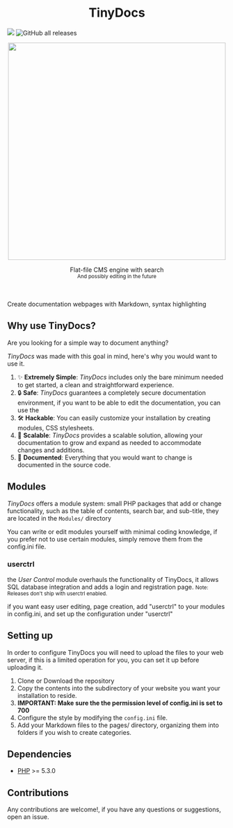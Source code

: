 <h1 align="center">TinyDocs</h1>
<img src="https://img.shields.io/github/license/vortexdevsoftware/tiny-wiki"> <img alt="GitHub all releases" src="https://img.shields.io/github/downloads/vortexdevsoftware/tiny-wiki/total">
<p align="center">
  <img src="https://github.com/vortexdevsoftware/tinyDocs/assets/18470725/4b84b2aa-d1c9-4eb9-8eb4-332809fc5a79" width=500 />
</p>
<p align="center">Flat-file CMS engine with search<br><sub>And possibly editing in the future</sub></p>

<br><br>
Create documentation webpages with Markdown, syntax highlighting

## Why use TinyDocs?
Are you looking for a simple way to document anything?

*TinyDocs* was made with this goal in mind, here's why you would want to use it.
1. ✨ **Extremely Simple**: *TinyDocs* includes only the bare minimum needed to get started, a clean and straightforward experience.
2. 🔒 **Safe**: *TinyDocs* guarantees a completely secure documentation environment, if you want to be able to edit the documentation, you can use the 
3. 🛠️ **Hackable**: You can easily customize your installation by creating modules, CSS stylesheets.
4. 🧩 **Scalable**: *TinyDocs* provides a scalable solution, allowing your documentation to grow and expand as needed to accommodate changes and additions.
5. 📝 **Documented**: Everything that you would want to change is documented in the source code.

## Modules
*TinyDocs* offers a module system: small PHP packages that add or change functionality, such as the table of contents, search bar, and sub-title, they are located in the `Modules/` directory

You can write or edit modules yourself with minimal coding knowledge, if you prefer not to use certain modules, simply remove them from the config.ini file.

### userctrl
the *User Control* module overhauls the functionality of TinyDocs, it allows SQL database integration and adds a login and registration page.
<small>Note: Releases don't ship with userctrl enabled.</small>

if you want easy user editing, page creation, add "userctrl" to your modules in config.ini, and set up the configuration under "userctrl"

## Setting up
In order to configure TinyDocs you will need to upload the files to your web server, if this is a limited operation for you, you can set it up before uploading it.

1. Clone or Download the repository
2. Copy the contents into the subdirectory of your website you want your installation to reside.
3. **IMPORTANT: Make sure the the permission level of config.ini is set to 700**
4. Configure the style by modifying the `config.ini` file.
5. Add your Markdown files to the pages/ directory, organizing them into folders if you wish to create categories.

## Dependencies
* [PHP](https://secure.php.net/) >= 5.3.0

## Contributions
Any contributions are welcome!, if you have any questions or suggestions, open an issue.
